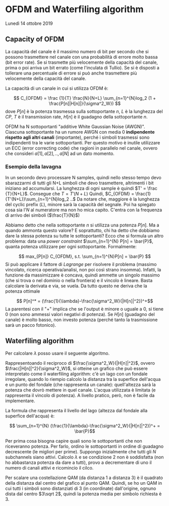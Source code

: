 # OFDM and Waterfiling algorithm
Lunedì 14 ottobre 2019

## Capacity of OFDM
La capacità del canale è il massimo numero di bit per secondo che si possono trasmettere nel canale con una probabilità di errore molto bassa (bit error rate). Se si trasmette più velocemente della capacità del canale, prima o poi arriva un bit errato (come l'inculata di Tullio). Se si è disposti a tollerare una percentuale di errore si può anche trasmettere più velocemente della capacità del canale.

La capacità di un canale in cui si utilizza OFDM è:

$$ C_{OFDM} = \frac {1}{T} \frac{N}{N+L} \sum_{n=1}^{N}log_2 (1 + \frac{P[n]|H[n]|}{\sigma^2_W}) $$ 
dove $P[n]$ è la potenza trasmessa sulla sottoportante $n$, $L$ è la lunghezza del $CP$, $T$ è il transmission rate, $H[n]$ è il guadagno della sottoportante $n$.

OFDM ha N sottoportanti "additive White Gaussian Noise (AWGN)". Ciascuna sottoportante ha un rumore AWGN con media 0 __indipendente rispetto agli altri canali__ (importante), perché i simboli trasmessi sono indipendenti tra le varie sottoportanti. Per questo motivo è inutile utilizzare un ECC (error correcting code) che ragioni in parallelo nel canale, ovvero che consideri $a[1], a[2], .., a[N]$ ad un dato momento.


### Esempio della lavagna
In un secondo devo processare N samples, quindi nello stesso tempo devo sbarazzarmi di tutti gli N+L simboli che devo trasmettere, altrimenti i bit iniziano ad accumularsi. La lunghezza di ogni sample è quindi $T' = \frac {T}{N+L}$. Consegue che $T = T'(N+L)$
Quindi, $C_{OFDM} = \frac{1}{T'(N+L)}\sum_{n=1}^{N}log_2 ..$
Da notare che, maggiore è la lunghezza del cyclic prefix ($L$), minore sarà la capacità del segnale. Poi ha spiegato cosa sia l'$N$ al numeratore ma non ho mica capito. C'entra con la frequenza di arrivo dei simboli ($\frac{T}{N}$)

Abbiamo detto che nella sottoportante $n$ si utilizza una potenza $P[n]$. Ma a quando ammonta questo valore? E soprattutto, chi ha detto che dobbiamo dare la stessa potenza su tutte le sottoportanti? Ecco che si formula un altro problema: data una _power constraint_ $\sum_{n=1}^{N} P[n] = \bar{P}$, quanta potenza utilizzare per ogni sottoportante.
Formalmente:

$$ max_{P[n]} C_{OFDM}, s.t. \sum_{n=1}^{N}P[n] = \bar{P} $$
Si può applicare il fattore di *Lagrange* per risolvere il problema (massimo vincolato, ricerca operativa/analisi, non poi così strano insomma). Infatti, la funzione da massimizzare è concava, quindi ammette un singolo massimo (che si trova o nel dominio o nella frontiera) e il vincolo è lineare. Basta calcolare la derivata e via, se vuela. Da tutto questo ne deriva che la potenza ottimale 

$$ P[n]^* = (\frac{1}{\lambda}-\frac{\sigma^2_W}{|H[n]|^2})^+$$
La parentesi con il "+" implica che se l'output è minore o uguale a 0, si tiene 0 (non sono ammessi valori negativi di potenza). Se $H[n]$ (guadagno del canale) è molto basso, non investo potenza (perché tanto la trasmissione sarà un pacco fotonico).

## Waterfiling algorithm
Per calcolare $\lambda$ posso usare il seguente algoritmo.

Rappresentoando il reciproco di $\frac{\sigma^2_W}{|H[n]|^2}$, ovvero $\frac{|H[n]|^2}{\sigma^2_W}$, si otteine un grafico che può essere interpretato come il waterfiling algorithm: c'è un lago con un fondale irregolare, quando lo riempio calcolo la distanza tra la superfice dell'acqua e un punto del fondale (che rappresenta un canale): quell'altezza sarà la potenza che dovrò mettere in quel canale. L'acqua utilizzata è limitata (e rappresenta il vincolo di potenza). A livello pratico, però, non è facile da implementare. 

La formula che rappresenta il livello del lago (altezza dal fondale alla superfice dell'acqua) è:

$$ \sum_{n=1}^{N} (\frac{1}{\lambda}-\frac{\sigma^2_W}{|H[n]|^2})^+ = \bar{P}$$


Per prima cosa bisogna capire quali sono le sottoportanti che non riceveranno potenza. Per farlo, ordino le sottoportanti in ordine di guadagno decrescente (le migliori per prime). Suppongo inizialmente che tutti gli $N$ subchannels siano attivi. Calcolo $\lambda$ e se condizione 2 non è soddisfatta (non ho abbastanza potenza da dare a tutti), provo a decrementare di uno il numero di canali attivi e ricomincio il cilco. 

Per scalare una costellazione QAM (da distanza 1 a distanza 3) è il quadrato della distanza dal centro del grafico al punto QAM. Quindi, se ho un QAM in cui tutti i simboli sono distanziati di $3$ (in coordinate) dall'origine, ognuno dista dal centro $3\sqrt 2$, quindi la potenza media per simbolo richiesta è $3$.